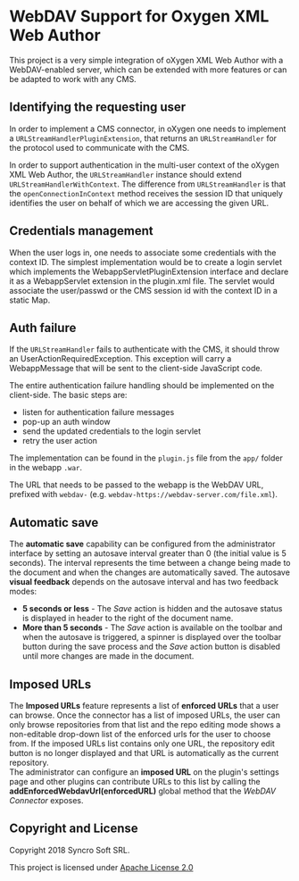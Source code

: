 WebDAV Support for Oxygen XML Web Author
========================================

This project is a very simple integration of oXygen XML Web Author with a WebDAV-enabled server, which can be extended with more features or can be adapted to work with any CMS.

Identifying the requesting user
----------------------

In order to implement a CMS connector, in oXygen one needs to implement a `URLStreamHandlerPluginExtension`, that returns an `URLStreamHandler` for the protocol used to communicate with the CMS.

In order to support authentication in the multi-user context of the oXygen XML Web Author, the `URLStreamHandler` instance should 
extend `URLStreamHandlerWithContext`. The difference from `URLStreamHandler` is that the `openConnectionInContext` method receives the session ID that uniquely identifies the user on behalf of which we are accessing the given URL. 

Credentials management
--------------------

When the user logs in, one needs to associate some credentials with the context ID.
 The simplest implementation would be to create a login servlet which implements the WebappServletPluginExtension interface and declare it as a WebappServlet extension in the plugin.xml file. The servlet would associate the user/passwd or the CMS session id with the context ID in a static Map.

Auth failure
-------------

If the `URLStreamHandler` fails to authenticate with the CMS, it should throw an UserActionRequiredException. This exception will carry a WebappMessage that will be sent to the client-side JavaScript code. 

The entire authentication failure handling should be implemented on the client-side. The basic steps are:
- listen for authentication failure messages
- pop-up an auth window
- send the updated credentials to the login servlet
- retry the user action

The implementation can be found in the `plugin.js` file from the `app/` folder in the webapp `.war`.

The URL that needs to be passed to the webapp is the WebDAV URL, prefixed with `webdav-` (e.g. `webdav-https://webdav-server.com/file.xml`).

Automatic save
----------------------

The **automatic save** capability can be configured from the administrator interface by setting an autosave interval greater than 0 (the initial value is 5 seconds). The interval represents the time between a change being made to the document and when the changes are automatically saved.
The autosave **visual feedback** depends on the autosave interval and has two feedback modes:
* **5 seconds or less** - The *Save* action is hidden and the autosave status is displayed in header to the right of the document name.
* **More than 5 seconds** - The *Save* action is available on the toolbar and when the autosave is triggered, a spinner is displayed over the toolbar button during the save process and the *Save* action button is disabled until more changes are made in the document.


Imposed URLs
-------------------
The **Imposed URLs** feature represents a list of **enforced URLs** that a user can browse. Once the connector has a list of imposed URLs, the user can only browse repositories from that list and the repo editing mode shows a non-editable drop-down list of the enforced urls for the user to choose from. If the imposed URLs list contains only one URL, the repository edit button is no longer displayed and that URL is automatically as the current repository.  
The administrator can configure an **imposed URL** on the plugin's settings page and other plugins can contribute URLs to this list by calling the **addEnforcedWebdavUrl(enforcedURL)** global method that the *WebDAV Connector* exposes.

Copyright and License
---------------------
Copyright 2018 Syncro Soft SRL.

This project is licensed under [Apache License 2.0](https://github.com/oxygenxml/web-author-webdav-plugin/blob/master/LICENSE)
